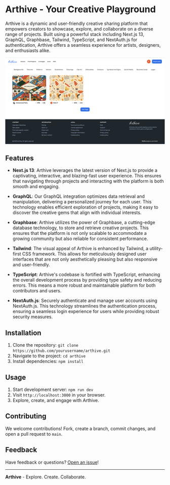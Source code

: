 # Arthive - Your Creative Playground

Arthive is a dynamic and user-friendly creative sharing platform that empowers creators to showcase, explore, and collaborate on a diverse range of projects. Built using a powerful stack including Next.js 13, GraphQL, Graphbase, Tailwind, TypeScript, and NextAuth.js for authentication, Arthive offers a seamless experience for artists, designers, and enthusiasts alike.

![Arthive First Page](/public/Screenshot%202023-08-09%20at%202.39.07%20PM.png)

## Features

- **Next.js 13**: Arthive leverages the latest version of Next.js to provide a captivating, interactive, and blazing-fast user experience. This ensures that navigating through projects and interacting with the platform is both smooth and engaging.

- **GraphQL**: Our GraphQL integration optimizes data retrieval and manipulation, delivering a personalized journey for each user. This technology enables efficient exploration of projects, making it easy to discover the creative gems that align with individual interests.

- **Graphbase**: Arthive utilizes the power of Graphbase, a cutting-edge database technology, to store and retrieve creative projects. This ensures that the platform is not only scalable to accommodate a growing community but also reliable for consistent performance.

- **Tailwind**: The visual appeal of Arthive is enhanced by Tailwind, a utility-first CSS framework. This allows for meticulously designed user interfaces that are not only aesthetically pleasing but also responsive and user-friendly.

- **TypeScript**: Arthive's codebase is fortified with TypeScript, enhancing the overall development process by providing type safety and reducing errors. This means a more robust and maintainable platform for both contributors and users.

- **NextAuth.js**: Securely authenticate and manage user accounts using NextAuth.js. This technology streamlines the authentication process, ensuring a seamless login experience for users while providing robust security measures.

## Installation

1. Clone the repository: `git clone https://github.com/yourusername/arthive.git`
2. Navigate to the project: `cd arthive`
3. Install dependencies: `npm install`

## Usage

1. Start development server: `npm run dev`
2. Visit `http://localhost:3000` in your browser.
3. Explore, create, and engage with Arthive.

## Contributing

We welcome contributions! Fork, create a branch, commit changes, and open a pull request to `main`.

## Feedback

Have feedback or questions? [Open an issue](https://github.com/yourusername/arthive/issues)!

---

**Arthive** - Explore. Create. Collaborate.
